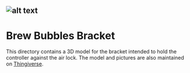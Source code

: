 ![alt text](https://i1.wp.com/www.brewbubbles.com/wp-content/uploads/2019/08/BB-full-logo.png "Brew Bubbles")
---

# Brew Bubbles Bracket

This directory contains a 3D model for the bracket intended to hold the controller against the air lock.  The model and pictures are also maintained on [Thingiverse](https://www.thingiverse.com/thing:4020905).
